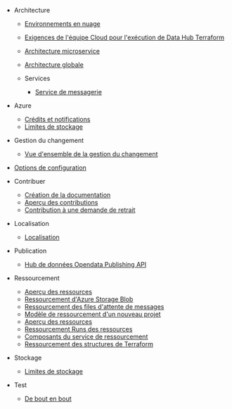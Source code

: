 - Architecture

  - [Environnements en nuage](/fr/DeveloperGuide/Architecture/Environnements-en-nuage.md)
  - [Exigences de l'équipe Cloud pour l'exécution de Data Hub Terraform](/fr/DeveloperGuide/Architecture/Exigence-de-l'équipe-Cloud-pour-exécuter-DataHub-Terraform.md)
  - [Architecture microservice](/fr/DeveloperGuide/Architecture/Architecture-microservice.md)
  - [Architecture globale](/fr/DeveloperGuide/Architecture/Architecture-globale.md)
  - Services

    - [Service de messagerie](/fr/DeveloperGuide/Architecture/Services/Service-de-messagerie.md)


- Azure

  - [Crédits et notifications](/fr/DeveloperGuide/Azure/Crédits-et-notifications.md)
  - [Limites de stockage](/fr/DeveloperGuide/Azure/Limites-de-stockage.md)

- Gestion du changement

  - [Vue d'ensemble de la gestion du changement](/fr/DeveloperGuide/Change-Management/Vue-d'ensemble-de-la-gestion-du-changement.md)

- [Options de configuration](/fr/DeveloperGuide/Options-de-configuration.md)
- Contribuer

  - [Création de la documentation](/fr/DeveloperGuide/Contributing/Création-de-la-documentation.md)
  - [Aperçu des contributions](/fr/DeveloperGuide/Contributing/Aperçu-des-contributions.md)
  - [Contribution à une demande de retrait](/fr/DeveloperGuide/Contributing/Contribution-à-une-demande-de-retrait.md)

- Localisation

  - [Localisation](/fr/DeveloperGuide/Localization/Localisation.md)

- Publication

  - [Hub de données Opendata Publishing API](/fr/DeveloperGuide/Publishing/DataHub-Opendata-Publishing-API.md)

- Ressourcement

  - [Aperçu des ressources](/fr/Resourcing/Aperçu-des-ressources.md)
  - [Ressourcement d'Azure Storage Blob](/fr/Resourcing/Ressourcement-d'Azure-Storage-Blob.md)
  - [Ressourcement des files d'attente de messages](/fr/Resourcing/Ressourcement-des-files-d'attente-de-messages.md)
  - [Modèle de ressourcement d'un nouveau projet](/fr/Resourcing/Modèle-de-ressourcement-d'un-nouveau-projet.md)
  - [Aperçu des ressources](/fr/Resourcing/Aperçu-des-ressources.md)
  - [Ressourcement Runs des ressources](/fr/Resourcing/Ressourcement-Runs-des-ressources.md)
  - [Composants du service de ressourcement](/fr/Resourcing/Composants-du-service-de-ressourcement.md)
  - [Ressourcement des structures de Terraform](/fr/Resourcing/Ressourcement-des-structures-de-Terraform.md)

- Stockage

  - [Limites de stockage](/fr/Storage/Limites-de-stockage.md)

- Test

  - [De bout en bout](/fr/Testing/EndToEnd.md)


